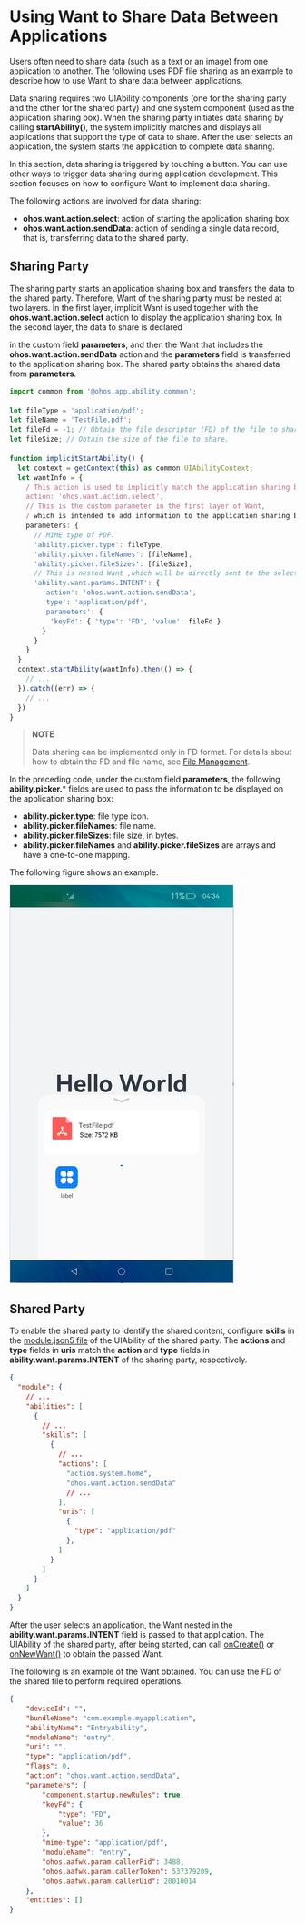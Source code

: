 # Using Want to Share Data Between Applications

Users often need to share data (such as a text or an image) from one application to another. The following uses PDF file sharing as an example to describe how to use Want to share data between applications.

Data sharing requires two UIAbility components (one for the sharing party and the other for the shared party) and one system component (used as the application sharing box). When the sharing party initiates data sharing by calling **startAbility()**, the system implicitly matches and displays all applications that support the type of data to share. After the user selects an application, the system starts the application to complete data sharing.

In this section, data sharing is triggered by touching a button. You can use other ways to trigger data sharing during application development. This section focuses on how to configure Want to implement data sharing.

The following actions are involved for data sharing:

- **ohos.want.action.select**: action of starting the application sharing box.
- **ohos.want.action.sendData**: action of sending a single data record, that is, transferring data to the shared party.

## Sharing Party

The sharing party starts an application sharing box and transfers the data to the shared party. Therefore, Want of the sharing party must be nested at two layers. In the first layer, implicit Want is used together with the **ohos.want.action.select** action to display the application sharing box. In the second layer, the data to share is declared

in the custom field **parameters**, and then the Want that includes the **ohos.want.action.sendData** action and the **parameters** field is transferred to the application sharing box. The shared party obtains the shared data from **parameters**.

```ts
import common from '@ohos.app.ability.common';

let fileType = 'application/pdf';
let fileName = 'TestFile.pdf';
let fileFd = -1; // Obtain the file descriptor (FD) of the file to share.
let fileSize; // Obtain the size of the file to share.

function implicitStartAbility() {
  let context = getContext(this) as common.UIAbilityContext;
  let wantInfo = {
    / This action is used to implicitly match the application sharing box.
    action: 'ohos.want.action.select',
    // This is the custom parameter in the first layer of Want,
    / which is intended to add information to the application sharing box.
    parameters: {
      // MIME type of PDF.
      'ability.picker.type': fileType,
      'ability.picker.fileNames': [fileName],
      'ability.picker.fileSizes': [fileSize],
      // This is nested Want ,which will be directly sent to the selected application.
      'ability.want.params.INTENT': {
        'action': 'ohos.want.action.sendData',
        'type': 'application/pdf',
        'parameters': {
          'keyFd': { 'type': 'FD', 'value': fileFd }
        }
      }
    }
  }
  context.startAbility(wantInfo).then(() => {
    // ...
  }).catch((err) => {
    // ...
  })
}
```

> **NOTE**
>
> Data sharing can be implemented only in FD format. For details about how to obtain the FD and file name, see [File Management](../reference/apis/js-apis-file-fs.md).

In the preceding code, under the custom field **parameters**, the following **ability.picker.*** fields are used to pass the information to be displayed on the application sharing box:

- **ability.picker.type**: file type icon.
- **ability.picker.fileNames**: file name.
- **ability.picker.fileSizes**: file size, in bytes.
- **ability.picker.fileNames** and **ability.picker.fileSizes** are arrays and have a one-to-one mapping.

The following figure shows an example. 

![](figures/ability-startup-with-implicit-want2.png)

## Shared Party

To enable the shared party to identify the shared content, configure **skills** in the [module.json5 file](../quick-start/module-configuration-file.md) of the UIAbility of the shared party. The **actions** and **type** fields in **uris** match the **action** and **type** fields in **ability.want.params.INTENT** of the sharing party, respectively.

```json
{
  "module": {
    // ...
    "abilities": [
      {
        // ...
        "skills": [
          {
            // ...
            "actions": [
              "action.system.home",
              "ohos.want.action.sendData"
              // ...
            ],
            "uris": [
              {
                "type": "application/pdf"
              },
            ]
          }
        ]
      }
    ]
  }
}
```

After the user selects an application, the Want nested in the **ability.want.params.INTENT** field is passed to that application. The UIAbility of the shared party, after being started, can call [onCreate()](../reference/apis/js-apis-app-ability-uiAbility.md#uiabilityoncreate) or [onNewWant()](../reference/apis/js-apis-app-ability-uiAbility.md#uiabilityonnewwant) to obtain the passed Want.

The following is an example of the Want obtained. You can use the FD of the shared file to perform required operations.

```json
{
    "deviceId": "",
    "bundleName": "com.example.myapplication",
    "abilityName": "EntryAbility",
    "moduleName": "entry",
    "uri": "",
    "type": "application/pdf",
    "flags": 0,
    "action": "ohos.want.action.sendData",
    "parameters": {
        "component.startup.newRules": true,
        "keyFd": {
            "type": "FD",
            "value": 36
        },
        "mime-type": "application/pdf",
        "moduleName": "entry",
        "ohos.aafwk.param.callerPid": 3488,
        "ohos.aafwk.param.callerToken": 537379209,
        "ohos.aafwk.param.callerUid": 20010014
    },
    "entities": []
}
```
